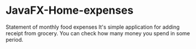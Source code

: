# JavaFX-Home-expenses
Statement of monthly food expenses
It's simple application for adding receipt from grocery.
You can check how many money you spend in some period.
